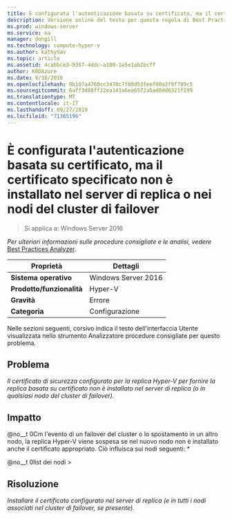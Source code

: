 ```yaml
---
title: È configurata l'autenticazione basata su certificato, ma il certificato specificato non è installato nel server di replica o nei nodi del cluster di failover
description: Versione online del testo per questa regola di Best Practices Analyzer.
ms.prod: windows-server
ms.service: na
manager: dongill
ms.technology: compute-hyper-v
ms.author: kathydav
ms.topic: article
ms.assetid: 4cabbce3-9367-4ddc-a108-1e5e1ab2bcff
author: KBDAzure
ms.date: 8/16/2016
ms.openlocfilehash: 0b107a4760cc3470c7f80d53feef00a2f8f789c5
ms.sourcegitcommit: 6aff3d88ff22ea141a6ea6572a5ad8dd6321f199
ms.translationtype: MT
ms.contentlocale: it-IT
ms.lasthandoff: 09/27/2019
ms.locfileid: "71365196"
---
```

# <a name="certificate-based-authentication-is-configured-but-the-specified-certificate-is-not-installed-on-the-replica-server-or-failover-cluster-nodes"></a>È configurata l'autenticazione basata su certificato, ma il certificato specificato non è installato nel server di replica o nei nodi del cluster di failover

>Si applica a: Windows Server 2016


  
*Per ulteriori informazioni sulle procedure consigliate e le analisi, vedere* [Best Practices Analyzer](https://go.microsoft.com/fwlink/?LinkId=122786).  
  
|Proprietà|Dettagli|  
|-|-|  
|**Sistema operativo**|Windows Server 2016|  
|**Prodotto/funzionalità**|Hyper-V|  
|**Gravità**|Errore|  
|**Categoria**|Configurazione|  

Nelle sezioni seguenti, corsivo indica il testo dell'interfaccia Utente visualizzata nello strumento Analizzatore procedure consigliate per questo problema.

## <a name="issue"></a>Problema  
  
*Il certificato di sicurezza configurato per la replica Hyper-V per fornire la replica basata su certificato non è installato nel server di replica (o in qualsiasi nodo del cluster di failover).*  
  
## <a name="impact"></a>Impatto  
  
@no__t 0Cm l'evento di un failover del cluster o lo spostamento in un altro nodo, la replica Hyper-V viene sospesa se nel nuovo nodo non è installato anche il certificato appropriato. Ciò influisca sui nodi seguenti: *  
  
@no__t 0list dei nodi >  
  
## <a name="resolution"></a>Risoluzione  
  
*Installare il certificato configurato nel server di replica (e in tutti i nodi associati nel cluster di failover, se presente).*  
  


